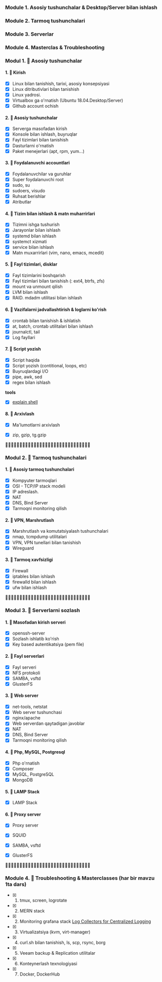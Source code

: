 



### Module 1. Asosiy tushunchalar & Desktop/Server bilan ishlash
### Module 2. Tarmoq tushunchalari
### Module 3. Serverlar
### Module 4. Masterclas & Troubleshooting



### Modul 1. 🔰 Asosiy tushunchalar
####  1. 📌 Kirish

- [x] Linux bilan tanishish, tarixi, asosiy konsepsiyasi
- [x] Linux ditributivlari bilan tanishish
- [x] Linux yadrosi.
- [x] Virtualbox ga o'rnatish (Ubuntu 18.04.Desktop/Server)
- [x] Github account ochish

####  2. 📌 Asosiy tushunchalar

- [x] Serverga masofadan kirish
- [x] Konsole bilan ishlash, buyruqlar
- [x] Fayl tizimlari bilan tanishish
- [x] Dasturlarni o'rnatish
- [x] Paket menejerlari (apt, rpm, yum...)

####  3. 📌 Foydalanuvchi accountlari

- [x] Foydalanuvchilar va guruhlar
- [x] Super foydalanuvchi root
- [x] sudo, su
- [x] sudoers, visudo
- [x] Ruhsat berishlar
- [x] Atributlar

####  4. 📌 Tizim bilan ishlash & matn muharrirlari

- [x] Tizimni ishga tushurish
- [x] Jarayonlar bilan ishlash
- [x] systemd bilan ishlash
- [x] systemct xizmati 
- [x] service bilan ishlash
- [x] Matn muxarrirlari (vim, nano, emacs, mcedit)

####  5. 📌 Fayl tizimlari, disklar

- [x] Fayl tizimlarini boshqarish
- [x] Fayl tizimlari bilan tanishish (: ext4, btrfs, zfs)
- [x] mount va unmount qilish
- [x] LVM bilan ishlash
- [x] RAID. mdadm utilitasi bilan ishlash

####  6. 📌 Vazifalarni jadvallashtirish & loglarni ko'rish

- [x] crontab bilan tanishish & ishlatish
- [x] at, batch, crontab utilitalari bilan ishlash
- [x] journalctl, tail
- [x] Log fayllari

####  7. 📌 Script yozish

- [x] Script haqida		
- [x] Script yozish (contitional, loops, etc)
- [x] Buyruqlardagi I/O
- [x] pipe, awk, sed
- [x] regex bilan ishlash

**tools**
- [x] [explain shell](https://explainshell.com/) 

####  8. 📌 Arxivlash

- [x] Ma'lumotlarni arxivlash	
- [x] zip, gzip, tg.gzip


📎📎📎📎📎📎📎📎📎📎📎📎📎📎📎📎📎📎📎📎📎📎📎📎📎📎📎📎📎📎
	
### Modul 2. 🔰 Tarmoq tushunchalari

####  1. 📌 Asosiy tarmoq tushunchalari

- [x] Kompyuter tarmoqlari
- [x] OSI - TCP/IP stack modeli
- [x] IP adreslash.
- [x] NAT
- [x] DNS, Bind Server
- [x] Tarmoqni monitoring qilish

####  2. 📌 VPN, Marshrutlash

- [x] Marshrutlash va komutatsiyalash tushunchalari
- [x] nmap, tcmpdump utilitalari
- [x] VPN, VPN tunellari bilan tanishish
- [x] Wireguard

####  3. 📌 Tarmoq xavfsizligi

- [x] Firewall
- [x] iptables bilan ishlash
- [x] firewalld bilan ishlash
- [x] ufw bilan ishlash

📎📎📎📎📎📎📎📎📎📎📎📎📎📎📎📎📎📎📎📎📎📎📎📎📎📎📎📎📎📎
	

### Modul 3. 🔰 Serverlarni sozlash

####  1. 📌 Masofadan kirish serveri

- [x] openssh-server
- [x] Sozlash ishlatib ko'rish
- [x] Key based autentikatsiya (pem file)

####  2. 📌 Fayl serverlari

- [x] Fayl serveri
- [x] NFS protokoli
- [x] SAMBA, vsftd
- [x] GlusterFS

####  3. 📌 Web server

- [x] net-tools, netstat
- [x] Web server tushunchasi
- [x] nginx/apache
- [x] Web serverdan qaytadigan javoblar
- [x] NAT
- [x] DNS, Bind Server
- [x] Tarmoqni monitoring qilish

####  4. 📌 Php, MySQL, Postgresql

- [x] Php o'rnatish
- [x] Composer
- [x] MySQL, PostgreSQL
- [x] MongoDB

####  5. 📌 LAMP Stack

- [x] LAMP Stack

####  6. 📌 Proxy server

- [x] Proxy server
- [x] SQUID
- [x] SAMBA, vsftd
- [x] GlusterFS


📎📎📎📎📎📎📎📎📎📎📎📎📎📎📎📎📎📎📎📎📎📎📎📎📎📎📎📎📎📎
	

### Module 4. 🔰 Troubleshooting & Masterclasses (har bir mavzu 1ta dars)

- [x] 1. tmux, screen, logrotate
- [x] 2. MERN stack	
- [x] 2. Monitoring grafana stack 
     [Log Collectors for Centralized Logging](https://geekflare.com/open-source-centralized-logging/)
- [x] 3. Virtualizatsiya (kvm, virt-manager)
- [x] 4. curl.sh bilan tanishish, ls, scp, rsync, borg		
- [x] 5. Veeam backup & Replication utilitalar			
- [x] 6. Konteynerlash texnologiyasi
- [x] 7. Docker, DockerHub			
